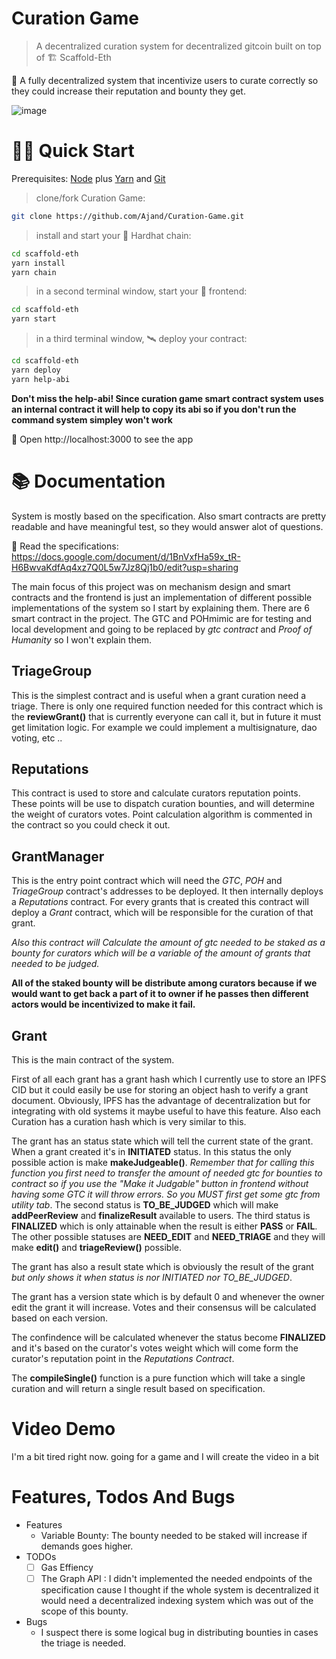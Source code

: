 # Curation Game

> A decentralized curation system for decentralized gitcoin built on top of 🏗 Scaffold-Eth

🧪 A fully decentralized system that incentivize users to curate correctly so they could increase their reputation and bounty they get.

![image](https://i.ibb.co/xsn2DkZ/curation-game.png)


# 🏄‍♂️ Quick Start

Prerequisites: [Node](https://nodejs.org/en/download/) plus [Yarn](https://classic.yarnpkg.com/en/docs/install/) and [Git](https://git-scm.com/downloads)

> clone/fork Curation Game:

```bash
git clone https://github.com/Ajand/Curation-Game.git
```

> install and start your 👷‍ Hardhat chain:

```bash
cd scaffold-eth
yarn install
yarn chain
```

> in a second terminal window, start your 📱 frontend:

```bash
cd scaffold-eth
yarn start
```

> in a third terminal window, 🛰 deploy your contract:

```bash
cd scaffold-eth
yarn deploy
yarn help-abi
```

__Don't miss the help-abi! Since curation game smart contract system uses an internal contract it will help to copy its abi so if you don't run the command system simpley won't work__

📱 Open http://localhost:3000 to see the app

# 📚 Documentation

System is mostly based on the specification. Also smart contracts are pretty readable and have meaningful test, so they would answer alot of questions.

📕 Read the specifications: https://docs.google.com/document/d/1BnVxfHa59x_tR-H6BwvaKdfAq4xz7Q0L5w7Jz8Qj1b0/edit?usp=sharing

The main focus of this project was on mechanism design and smart contracts and the frontend is just an implementation of different possible implementations of the system so I start by explaining them. There are 6 smart contract in the project. The GTC and POHmimic are for testing and local development and going to be replaced by _gtc contract_ and _Proof of Humanity_ so I won't explain them. 

## TriageGroup

This is the simplest contract and is useful when a grant curation need a triage. There is only one required function needed for this contract which is the **reviewGrant()** that is currently everyone can call it, but in future it must get limitation logic. For example we could implement a multisignature, dao voting, etc ..

## Reputations

This contract is used to store and calculate curators reputation points. These points will be use to dispatch curation bounties, and will determine the weight of curators votes. Point calculation algorithm is commented in the contract so you could check it out.

## GrantManager

This is the entry point contract which will need the _GTC_, _POH_ and _TriageGroup_ contract's addresses to be deployed. It then internally deploys a _Reputations_ contract. For every grants that is created this contract will deploy a _Grant_ contract, which will be responsible for the curation of that grant. 

_Also this contract will Calculate the amount of gtc needed to be staked as a bounty for curators which will be a variable of the amount of grants that needed to be judged._

__All of the staked bounty will be distribute among curators because if we would want to get back a part of it to owner if he passes then different actors would be incentivized to make it fail.__

## Grant

This is the main contract of the system. 

First of all each grant has a grant hash which I currently use to store an IPFS CID but it could easily be use for storing an object hash to verify a grant document. Obviously, IPFS has the advantage of decentralization but for integrating with old systems it maybe useful to have this feature. Also each Curation has a curation hash which is very similar to this.

The grant has an status state which will tell the current state of the grant. When a grant created it's in __INITIATED__ status. In this status the only possible action is make **makeJudgeable()**. 
_Remember that for calling this function you first need to transfer the amount of needed gtc for bounties to contract so if you use the "Make it Judgable" button in frontend without having some GTC it will throw errors. So you MUST first get some gtc from utility tab_. The second status is __TO_BE_JUDGED__ which will make **addPeerReview** and **finalizeResult** available to users. The third status is __FINALIZED__ which is only attainable when the result is either **PASS** or **FAIL**. The other possible statuses are **NEED_EDIT** and **NEED_TRIAGE** and they will make **edit()** and **triageReview()** possible.

The grant has also a result state which is obviously the result of the grant _but only shows it when status is nor INITIATED nor TO_BE_JUDGED_.

The grant has a version state which is by default 0 and whenever the owner edit the grant it will increase. Votes and their consensus will be calculated based on each version.

The confindence will be calculated whenever the status become **FINALIZED** and it's based on the curator's votes weight which will come form the curator's reputation point in the _Reputations Contract_.

The **compileSingle()** function is a pure function which will take a single curation and will return a single result based on specification.



# Video Demo

I'm a bit tired right now. going for a game and I will create the video in a bit


# Features, Todos And Bugs

- Features
    - Variable Bounty: The bounty needed to be staked will increase if demands goes higher.
- TODOs
  - [ ] Gas Effiency
  - [ ] The Graph API : I didn't implemented the needed endpoints of the specification cause I thought if the whole system is decentralized it would need a decentralized indexing system which was out of the scope of this bounty.
- Bugs
  - I suspect there is some logical bug in distributing bounties in cases the triage is needed.
